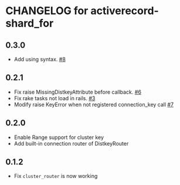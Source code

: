 # CHANGELOG for activerecord-shard_for

## 0.3.0

- Add using syntax. [#8](https://github.com/yuemori/activerecord-shard_for/pull/8)

## 0.2.1

- Fix raise MissingDistkeyAttribute before callback. [#6](https://github.com/yuemori/activerecord-shard_for/pull/6)
- Fix rake tasks not load in rails. [#3](https://github.com/yuemori/activerecord-shard_for/pull/3)
- Modify raise KeyError when not registered connection_key call  [#7](https://github.com/yuemori/activerecord-shard_for/pull/7)

## 0.2.0

- Enable Range support for cluster key
- Add built-in connection router of DistkeyRouter

## 0.1.2

- Fix `cluster_router` is now working
